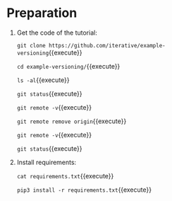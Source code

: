 # Preparation

1. Get the code of the tutorial:

   `git clone https://github.com/iterative/example-versioning`{{execute}}
  
   `cd example-versioning/`{{execute}}
  
   `ls -al`{{execute}}
   
   `git status`{{execute}}
   
   `git remote -v`{{execute}}
   
   `git remote remove origin`{{execute}}
   
   `git remote -v`{{execute}}
   
   `git status`{{execute}}
  
2. Install requirements:

   `cat requirements.txt`{{execute}}
   
   `pip3 install -r requirements.txt`{{execute}}
